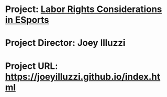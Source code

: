 # Project: [Labor Rights Considerations in ESports](https://joeyilluzzi.github.io/index.html)
# Project Director: Joey Illuzzi
# Project URL: https://joeyilluzzi.github.io/index.html

